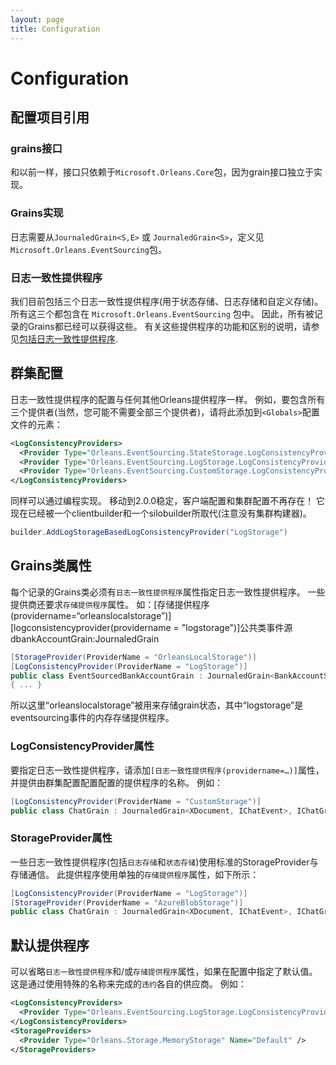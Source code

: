 ```yaml
---
layout: page
title: Configuration
---
```


# Configuration

## 配置项目引用

### grains接口

和以前一样，接口只依赖于`Microsoft.Orleans.Core`包，因为grain接口独立于实现。

### Grains实现

日志需要从`JournaledGrain<S,E>` 或 `JournaledGrain<S>`，定义见`Microsoft.Orleans.EventSourcing`包。

### 日志一致性提供程序

我们目前包括三个日志一致性提供程序(用于状态存储、日志存储和自定义存储)。 所有这三个都包含在 `Microsoft.Orleans.EventSourcing` 包中。 因此，所有被记录的Grains都已经可以获得这些。 有关这些提供程序的功能和区别的说明，请参见[包括日志一致性提供程序](log_consistency_providers.md).

## 群集配置

日志一致性提供程序的配置与任何其他Orleans提供程序一样。 例如，要包含所有三个提供者(当然，您可能不需要全部三个提供者)，请将此添加到`<Globals>`配置文件的元素：

```xml
<LogConsistencyProviders>
  <Provider Type="Orleans.EventSourcing.StateStorage.LogConsistencyProvider" Name="StateStorage" />
  <Provider Type="Orleans.EventSourcing.LogStorage.LogConsistencyProvider" Name="LogStorage" />
  <Provider Type="Orleans.EventSourcing.CustomStorage.LogConsistencyProvider" Name="CustomStorage" />
</LogConsistencyProviders>
```
同样可以通过编程实现。 移动到2.0.0稳定，客户端配置和集群配置不再存在！ 它现在已经被一个clientbuilder和一个silobuilder所取代(注意没有集群构建器)。

```csharp
builder.AddLogStorageBasedLogConsistencyProvider("LogStorage")
```

## Grains类属性

每个记录的Grains类必须有`日志一致性提供程序`属性指定日志一致性提供程序。 一些提供商还要求`存储提供程序`属性。 如：\[存储提供程序(providername=“orleanslocalstorage”)\]\[logconsistencyprovider(providername = "logstorage")\]公共类事件源dbankAccountGrain:JournaledGrain

```csharp
[StorageProvider(ProviderName = "OrleansLocalStorage")]
[LogConsistencyProvider(ProviderName = "LogStorage")]
public class EventSourcedBankAccountGrain : JournaledGrain<BankAccountState>, IEventSourcedBankAccountGrain
{ ... }
```

所以这里“orleanslocalstorage”被用来存储grain状态，其中“logstorage”是eventsourcing事件的内存存储提供程序。

### LogConsistencyProvider属性

要指定日志一致性提供程序，请添加`[日志一致性提供程序(providername=…)]`属性，并提供由群集配置配置配置的提供程序的名称。 例如：

```csharp
[LogConsistencyProvider(ProviderName = "CustomStorage")]
public class ChatGrain : JournaledGrain<XDocument, IChatEvent>, IChatGrain, ICustomStorage { ... }
```

### StorageProvider属性

一些日志一致性提供程序(包括`日志存储`和`状态存储`)使用标准的StorageProvider与存储通信。 此提供程序使用单独的`存储提供程序`属性，如下所示：

```csharp
[LogConsistencyProvider(ProviderName = "LogStorage")]
[StorageProvider(ProviderName = "AzureBlobStorage")]
public class ChatGrain : JournaledGrain<XDocument, IChatEvent>, IChatGrain { ... }
```

## 默认提供程序

可以省略`日志一致性提供程序`和/或`存储提供程序`属性，如果在配置中指定了默认值。 这是通过使用特殊的名称来完成的`违约`各自的供应商。 例如：

```xml
<LogConsistencyProviders>
  <Provider Type="Orleans.EventSourcing.LogStorage.LogConsistencyProvider" Name="Default" />
</LogConsistencyProviders>
<StorageProviders>
  <Provider Type="Orleans.Storage.MemoryStorage" Name="Default" />
</StorageProviders>
```



